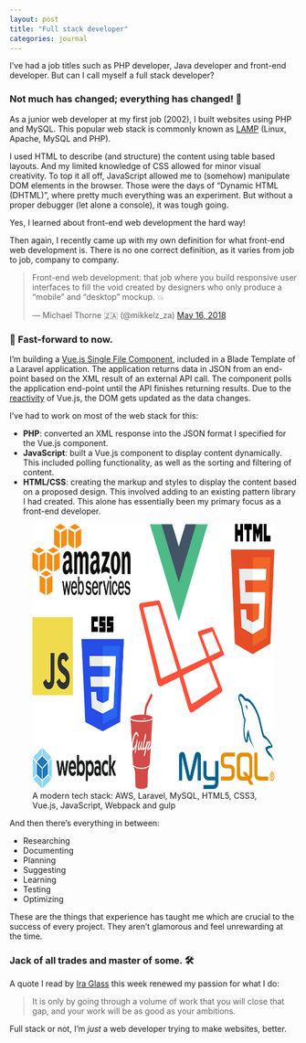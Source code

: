 ```yaml
---
layout: post
title: "Full stack developer"
categories: journal
---
```


I’ve had a job titles such as PHP developer, Java developer and front-end developer. But can I call myself a full stack developer?

### Not much has changed; everything has changed! 🤯

As a junior web developer at my first job (2002), I built websites using PHP and MySQL. This popular web stack is
commonly known as [LAMP](https://en.wikipedia.org/wiki/LAMP_(software_bundle)) (Linux, Apache, MySQL and PHP).

I used HTML to describe (and structure) the content using table based layouts. And my limited knowledge of CSS allowed
for minor visual creativity. To top it all off, JavaScript allowed me to (somehow) manipulate DOM elements in the browser. Those were the days of “Dynamic HTML (DHTML)”, where pretty much everything was an experiment. But without a proper debugger (let alone a console), it was tough going.

Yes, I learned about front-end web development the hard way!

Then again, I recently came up with my own definition for what front-end web development is. There is no one correct
definition, as it varies from job to job, company to company.

<blockquote class="twitter-tweet" data-lang="en">
    <p lang="en" dir="ltr">Front-end web development: that job where you build responsive user interfaces to fill the void created by designers who only produce a “mobile” and “desktop” mockup. 💥</p>
    &mdash; Michael Thorne 🇿🇦 (@mikkelz_za) <a href="https://twitter.com/mikkelz_za/status/996670032452161536?ref_src=twsrc%5Etfw">May 16, 2018</a>
</blockquote>

### 🚀 Fast-forward to now.

I’m building a [Vue.js Single File Component](https://vuejs.org/v2/guide/single-file-components.html), included in a
Blade Template of a Laravel application. The application returns data in JSON from an end-point based on the XML result
of an external API call. The component polls the application end-point until the API finishes returning results. Due to
the [reactivity](https://vuejs.org/v2/guide/reactivity.html) of Vue.js, the DOM gets updated as the data changes.

I’ve had to work on most of the web stack for this:

- **PHP**: converted an XML response into the JSON format I specified for the Vue.js component.
- **JavaScript**: built a Vue.js component to display content dynamically. This included polling
functionality, as well as the sorting and filtering of content.
- **HTML/CSS**: creating the markup and styles to display the content based on a proposed design. This involved adding
to an existing pattern library I had created. This alone has essentially been my primary focus as a front-end developer.

<figure>
    <img src="/assets/images/journal/tech-stack-820x464.png" width="820" height="464" alt="A modern tech stack">
    <figcaption>A modern tech stack: AWS, Laravel, MySQL, HTML5, CSS3, Vue.js, JavaScript, Webpack and gulp</figcaption>
</figure>

And then there’s everything in between:

- Researching
- Documenting
- Planning
- Suggesting
- Learning
- Testing
- Optimizing

These are the things that experience has taught me which are crucial to the success of every project. They aren’t
glamorous and feel unrewarding at the time.

### Jack of all trades and master of some. 🛠

A quote I read by [Ira Glass](https://www.youtube.com/watch?v=91FQKciKfHI) this week renewed my passion for what I do:

> It is only by going through a volume of work that you will close that gap, and your work will be as good as your
ambitions.

Full stack or not, I’m _just_ a web developer trying to make websites, better.

<script async src="https://platform.twitter.com/widgets.js" charset="utf-8"></script>
